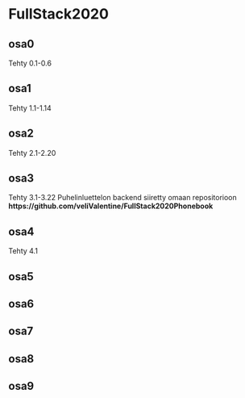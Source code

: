 # FullStack2020

<h2>osa0</h2>
    Tehty 0.1-0.6
<h2>osa1</h2>
    Tehty 1.1-1.14
<h2>osa2</h2>
    Tehty 2.1-2.20
<h2>osa3</h2>
    Tehty 3.1-3.22
    Puhelinluettelon backend siiretty omaan repositorioon <b>https://github.com/veliValentine/FullStack2020Phonebook</b>
<h2>osa4</h2>
  Tehty 4.1
<h2>osa5</h2>
<h2>osa6</h2>
<h2>osa7</h2>
<h2>osa8</h2>
<h2>osa9</h2>
